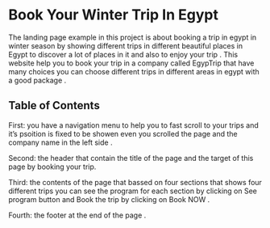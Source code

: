 # Book Your Winter Trip In Egypt 

The landing page example in this project is about booking a trip in egypt in winter season by showing different trips in different beautiful places in Egypt to discover a lot of places in it and also to enjoy your trip . 
This website help you to book your trip in a company called EgypTrip that have many choices you can choose different trips in different areas in egypt with a good package .
 
## Table of Contents 

First: you have a navigation menu to help you to fast scroll to your trips and it’s psoition is fixed to be showen even you scrolled the page and the company name in the left side .

Second: the header that contain the title of the page and the target of this page by booking your trip.

Third: the contents of the page that bassed on four sections that shows four different trips you can see the program for each section by clicking on See program button and Book the trip by clicking on Book NOW .

Fourth: the footer at the end of the page .

